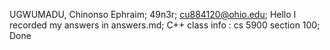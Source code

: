 UGWUMADU, Chinonso Ephraim;
49n3r;
cu884120@ohio.edu;
Hello I recorded my answers in answers.md;
C++ class info : cs 5900 section 100;
Done
